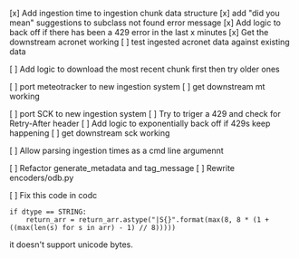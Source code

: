 [x] Add ingestion time to ingestion chunk data structure
[x] add "did you mean" suggestions to subclass not found error message
[x] Add logic to back off if there has been a 429 error in the last x minutes
[x] Get the downstream acronet working
[ ] test ingested acronet data against existing data 

[ ] Add logic to download the most recent chunk first then try older ones 

[ ] port meteotracker to new ingestion system
[ ] get downstream mt working

[ ] port SCK to new ingestion system
[ ] Try to triger a 429 and check for Retry-After header
[ ] Add logic to exponentially back off if 429s keep happening
[ ] get downstream sck working

[ ] Allow parsing ingestion times as a cmd line argumennt

[ ] Refactor generate_metadata and tag_message
[ ] Rewrite encoders/odb.py

[ ] Fix this code in codc 
```
if dtype == STRING:
    return_arr = return_arr.astype("|S{}".format(max(8, 8 * (1 + ((max(len(s) for s in arr) - 1) // 8)))))
```
it doesn't support unicode bytes.